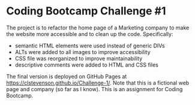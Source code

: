 # Coding Bootcamp Challenge #1

The project is to refactor the home page of a Marketing company to make the website more accessible and to clean up the code. Specifically:

  - semantic HTML elements were used instead of generic DIVs
  - ALTs were added to all images to improve accessibility
  - CSS file was reorganized to improve maintainability
  - descriptive comments were added to HTML and CSS files
  
The final version is deployed on GitHub Pages at https://clstevenson.github.io/Challenge-1/. Note that this is a fictional web page and company (so far as I know). This is an assignment for Coding Bootcamp.
